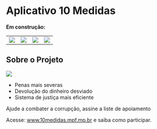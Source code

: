 # Aplicativo 10 Medidas

<b>Em construção:</b>

<table border="0">
	<tr>
		<td>
			<img src="https://github.com/eduhcastro22/App10medidas/blob/master/image/nav-drawer.jpg"/>
		</td>
		<td>
			<img src="https://github.com/eduhcastro22/App10medidas/blob/master/image/assinometro.jpg"/>
		</td>
		<td>
			<img src="https://github.com/eduhcastro22/App10medidas/blob/master/image/10medidas.jpg"/>
		</td>
		<td>
			<img src="https://github.com/eduhcastro22/App10medidas/blob/master/image/participe.jpg"/>
		</td>
	</tr>
</table>

<h2>Sobre o Projeto</h2>

<img src="https://github.com/eduhcastro22/App10medidas/blob/master/image/campanha-mpf.jpg" />

- Penas mais severas
- Devolução do dinheiro desviado
- Sistema de justiça mais eficiente

Ajude a combater a corrupção, assine a liste de apoiamento

Acesse: www.10medidas.mpf.mp.br e saiba como participar.